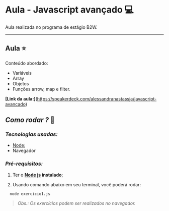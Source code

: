# Aula - Javascript avançado 💻
Aula realizada no programa de estágio B2W.

******

## Aula ⭐️
Conteúdo abordado:

- Variáveis
- Array
- Objetos
- Funções arrow, map e filter.

**[Link da aula:]**(https://speakerdeck.com/alessandranastassja/javascript-avancado)

## *Como rodar ?* 🚀
### *Tecnologias usadas:*
- [Node](https://nodejs.org/en/);
- Navegador

###  *Pré-requisitos:*
1. Ter o **[Node js](https://nodejs.org/en/) instalado**;

2. Usando comando abaixo em seu terminal, você poderá rodar:

```
  node exercicio1.js
```

> *Obs.: Os exercícios podem ser realizados no navegador.*

